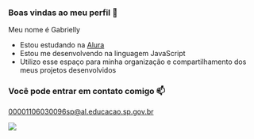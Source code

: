 ### Boas vindas ao meu perfil 💖

Meu nome é Gabrielly

- Estou estudando na [Alura](www.alura.com.br)
- Estou me desenvolvendo na linguagem JavaScript
- Utilizo esse espaço para minha organização e compartilhamento dos meus projetos desenvolvidos

### Você pode entrar em contato comigo 📫

00001106030096sp@al.educacao.sp.gov.br

![](https://media1.tenor.com/m/gOlFNoX6NPEAAAAC/jujutsu-kaisen-takaba-vs-kenjaku.gif)
